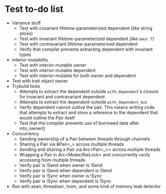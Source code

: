 # Test to-do list
- Variance stuff
  - Test with covariant lifetime-parameterized dependent (like string slices)
  - Test with invariant lifetime-parameterized dependent (like `&mut T`)
  - Test with contravariant lifetime-parameterized dependent
  - Verify that compiler prevents extracting dependent with invariant types
- Interior mutability
  - Test with interior-mutable owner
  - Test with interior-mutable dependent
  - Test with interior-mutable for both owner and dependent
- Test with trait object owner
- Trybuild tests
  - Attempts to extract the dependent outside `with_dependent`'s closure for
  invariant and contravariant dependent
  - Attempts to extract the dependent outside `with_dependent_mut`
  - Verify dependent cannot outlive the pair. This means writing code that
    attempts to extract and store a reference to the dependent that would
    outlive the Pair itself
  - Test that the compiler prevents use of borrowed data after into_owner()
- Concurrency
  - Sending ownership of a Pair between threads through channels
  - Sharing a Pair via &Pair<_> across multiple threads
  - Sending and sharing a Pair via Arc<Pair<_>> across multiple threads
  - Wrapping a Pair in Arc<Mutex/RwLock> and concurrently racily accessing from
    multiple threads
  - Verify pair is !Send when owner is !Send
  - Verify pair is !Send when dependent is !Send
  - Verify pair is !Sync when owner is !Sync
  - Verify pair is !Sync when dependent is !Sync
- Run with asan, threadsan, loom, and some kind of memory leak detector
